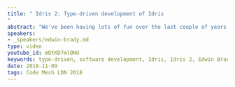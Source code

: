```yaml
---
title: " Idris 2: Type-driven development of Idris
"
abstract: "We've been having lots of fun over the last couple of years investigating the possibilities and limitations of type-driven development in Idris. As we write larger programs, though, we're finding the implementation of Idris is showing the strain - such is the nature of research quality software - and recently I decided the time was right to start again, and implement Idris 2 in Idris. In this talk, I'll give an introduction to type-driven development (in Idris 2) and report on progress so far, showing off the most interesting features which the new design enables (notably, linear types and better type inference)."
speakers:
- _speakers/edwin-brady.md
type: video
youtube_id: mOtKD7ml0NU
keywords: type-driven, software development, Idris, Idris 2, Edwin Brady
date: 2018-11-09
tags: Code Mesh LDN 2018
---
```

